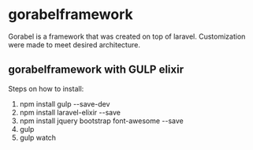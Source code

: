 # gorabelframework
Gorabel is a framework that was created on top of laravel. Customization were made to meet desired architecture.

## gorabelframework with GULP elixir
Steps on how to install:

1. npm install gulp --save-dev
2. npm install laravel-elixir --save
3. npm install jquery bootstrap font-awesome --save
4. gulp
5. gulp watch
